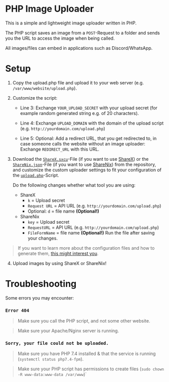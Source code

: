 # PHP Image Uploader 

This is a simple and lightweight image uploader written in PHP.

The PHP script saves an image from a `POST`-Request to a folder and sends you the URL to access the image when being called.

All images/files can embed in applications such as Discord/WhatsApp.

# Setup

1. Copy the upload.php file and upload it to your web server (e.g. `/var/www/website/upload.php`).

2. Customize the script:

    - Line 3: Exchange `YOUR_UPLOAD_SECRET` with your upload secret (for example random generated string e.g. of 20 characters).
  
    - Line 4: Exchange `UPLOAD_DOMAIN` with the domain of the upload script (e.g. `http://yourdomain.com/upload.php`)
  
    - Line 5: Optional: Add a redirect URL, that you get redirected to, in case someone calls the website without an image uploader: Exchange `REDIRECT_URL` with this URL.
  
  
3. Download the [`ShareX.sxcu`](https://github.com/KonVision/custom_image_uploader/blob/main/sharex.sxcu)-File (if you want to use [ShareX](https://getsharex.com)) or the [`ShareNix.json`](https://github.com/KonVision/custom_image_uploader/blob/main/sharenix.json)-File (if you want to use [ShareNix](https://github.com/Francesco149/sharenix)) from the repository, and customize the custom uploader settings to fit your configuration of the [`upload.php`](https://github.com/KonVision/custom_image_uploader/blob/main/upload.php)-Script.

    Do the following changes whether what tool you are using:
    - ShareX
        - `k` = Upload secret
        - `Request URL` = API URL (e.g. `http://yourdomain.com/upload.php`)
        - Optional: `d` = file name **(Optional!)**
    - ShareNix
        - `key` = Upload secret
        - `RequestURL` = API URL (e.g. `http://yourdomain.com/upload.php`)
        - `FileFormName` = file name **(Optional!)**
    Run the file after saving your changes.

> If you want to learn more about the configuration files and how to generate them, [this might interest you](https://github.com/KonVision/configuration-file-generators).
  
4. Upload images by using ShareX or ShareNix!


# Troubleshooting

Some errors you may encounter:
 
### `Error 404`

> Make sure you call the PHP script, and not some other website.

> Make sure your Apache/Nginx server is running.
  
### `Sorry, your file could not be uploaded.`

> Make sure you have PHP 7.4 installed & that the service is running (`systemctl status php7.4-fpm`).
  
> Make sure your PHP script has permissions to create files (`sudo chown -R www-data:www-data /var/www`)`
